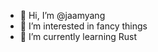 - 👋 Hi, I’m @jaamyang
- 👀 I’m interested in fancy things
- 🌱 I’m currently learning Rust

<!---
jaamyang/jaamyang is a ✨ special ✨ repository because its `README.md` (this file) appears on your GitHub profile.
You can click the Preview link to take a look at your changes.
--->
